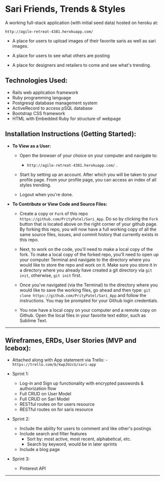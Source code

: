 

# Sari Friends, Trends & Styles

  A working full-stack application (with initial seed data) hosted on heroku at:

  `http://agile-retreat-4381.herokuapp.com/`

  - A place for users to upload images of their favorite saris as well as sari images.

  - A place for users to see what others are posting

  - A place for designers and retailers to come and see what's trending.

 ## Technologies Used:
  - Rails web application framework
  - Ruby programming language
  - Postgresql database management system
  - ActiveRecord to access pSQL database
  - Bootstrap CSS framework
  - HTML with Embedded Ruby for structure of webpage


## Installation Instructions (Getting Started):

  - **To View as a User:**

    - Open the browser of your choice on your computer and navigate to:
      - `http://agile-retreat-4381.herokuapp.com/` .

    - Start by setting up an account. After which you will be taken to your profile page. From your profile page, you can access an index of all styles trending.

    - Logout when you're done.

  - **To Contribute or View Code and Source Files:**

    - Create a copy or `Fork` of this repo `https://github.com/PrityPatel/Sari_App`. Do so by clicking the `Fork`  button that is located above on the right corner of your github page. By forking this repo, you will now have a full working copy of all the same source files, issues, and commit history that currently exists in this repo.

    - Next, to work on the code, you'll need to make a local copy of the fork. To make a local copy of the forked repo, you'll need to open up your computer Terminal and navigate to the directory where you would like to store the repo and work on it. Make sure you store it in a directory where you already have created a git directory via `git init`, otherwise, `git init` first.

    - Once you've navigated (via the Terminal) to the directory where you would like to save the working files, go ahead and then type: `git clone https://github.com/PrityPatel/Sari_App` and follow the instructions. You may be prompted for your Github login credentials.

    - You now have a local copy on your computer and a remote copy on Github. Open the local files in your favorite text editor, such as Sublime Text.

---

 ## Wireframes, ERDs, User Stories (MVP and Icebox):

  -  Attached along with App statement via Trello:
    - `https://trello.com/b/kwpJUzcG/sari-app`

  - Sprint 1:
    - Log-in and Sign up functionality with encrypted passwords & authorization flow
    - Full CRUD on User Model
    - Full CRUD on Sari Model
    - RESTful routes on for users resource
    - RESTful routes on for saris resource

  - Sprint 2:
    - Include the ability for users to comment and like other's postings
    - Include search and filter features
      - Sort by: most active, most recent, alphabetical, etc.
      - Search by keyword, would be in later sprints
    - Include a blog page

  - Sprint 3:
    - Pinterest API

---

